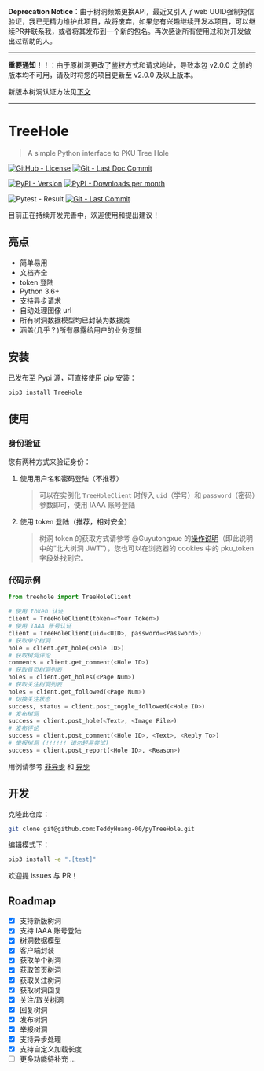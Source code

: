 **Deprecation Notice**：由于树洞频繁更换API，最近又引入了web UUID强制短信验证，我已无精力维护此项目，故将废弃，如果您有兴趣继续开发本项目，可以继续PR并联系我，或者将其发布到一个新的包名。再次感谢所有使用过和对开发做出过帮助的人。

---

**重要通知！！**：由于原树洞更改了鉴权方式和请求地址，导致本包 v2.0.0 之前的版本均不可用，请及时将您的项目更新至 v2.0.0 及以上版本。

新版本树洞认证方法见[下文](#身份验证)

---

# TreeHole

> A simple Python interface to PKU Tree Hole

[![GitHub - License](https://img.shields.io/github/license/TeddyHuang-00/pyTreeHole?color=f1f2f6&logo=github&style=for-the-badge)](https://github.com/TeddyHuang-00/pyTreeHole/blob/main/LICENSE.txt)
[![Git - Last Doc Commit](https://img.shields.io/github/last-commit/TeddyHuang-00/pyTreeHole/gh-pages?color=a4b0be&logo=readthedocs&style=for-the-badge&label=documentation)](https://teddyhuang-00.github.io/pyTreeHole)

[![PyPI - Version](https://img.shields.io/pypi/v/treehole?color=2980b9&label=version&logo=python&style=for-the-badge)](https://pypi.org/project/treehole/)
[![PyPI - Downloads per month](https://img.shields.io/pypi/dm/TreeHole?color=01579b&label=downloads&logo=pypi&style=for-the-badge)](https://pypistats.org/packages/treehole)

![Pytest - Result](https://img.shields.io/endpoint?url=https%3A%2F%2Fraw.githubusercontent.com%2FTeddyHuang-00%2FpyTreeHole%2Fmain%2Ftests%2Ftest_result.json&color=0097e0&logo=pytest&style=for-the-badge)
[![Git - Last Commit](https://img.shields.io/github/last-commit/TeddyHuang-00/pyTreeHole?color=c0392b&logo=git&style=for-the-badge)](https://github.com/TeddyHuang-00/pyTreeHole)

目前正在持续开发完善中，欢迎使用和提出建议！

## 亮点

- 简单易用
- 文档齐全
- token 登陆
- Python 3.6+
- 支持异步请求
- 自动处理图像 url
- 所有树洞数据模型均已封装为数据类
- 涵盖(几乎？)所有暴露给用户的业务逻辑

## 安装

已发布至 Pypi 源，可直接使用 pip 安装：

```bash
pip3 install TreeHole
```

## 使用

### 身份验证

您有两种方式来验证身份：

1. 使用用户名和密码登陆（不推荐）
   > 可以在实例化 `TreeHoleClient` 时传入 `uid`（学号）和 `password`（密码）参数即可，使用 IAAA 账号登陆
2. 使用 token 登陆（推荐，相对安全）
   > 树洞 token 的获取方式请参考 @Guyutongxue 的[操作说明](https://github.com/Guyutongxue/pkuhelper-web-score/blob/master/docs/treehole-jwt.md)（即此说明中的“北大树洞 JWT”），您也可以在浏览器的 cookies 中的 pku_token 字段处找到它。

### 代码示例

```python
from treehole import TreeHoleClient

# 使用 token 认证
client = TreeHoleClient(token=<Your Token>)
# 使用 IAAA 账号认证
client = TreeHoleClient(uid=<UID>, password=<Password>)
# 获取单个树洞
hole = client.get_hole(<Hole ID>)
# 获取树洞评论
comments = client.get_comment(<Hole ID>)
# 获取首页树洞列表
holes = client.get_holes(<Page Num>)
# 获取关注树洞列表
holes = client.get_followed(<Page Num>)
# 切换关注状态
success, status = client.post_toggle_followed(<Hole ID>)
# 发布树洞
success = client.post_hole(<Text>, <Image File>)
# 发布评论
success = client.post_comment(<Hole ID>, <Text>, <Reply To>)
# 举报树洞 (!!!!!! 请勿轻易尝试)
success = client.post_report(<Hole ID>, <Reason>)
```

用例请参考 [非异步](./tests/sample.py) 和 [异步](./tests/sample_async.py)

## 开发

克隆此仓库：

```bash
git clone git@github.com:TeddyHuang-00/pyTreeHole.git
```

编辑模式下：

```bash
pip3 install -e ".[test]"
```

欢迎提 issues 与 PR！

## Roadmap

- [x] 支持新版树洞
- [x] 支持 IAAA 账号登陆
- [x] 树洞数据模型
- [x] 客户端封装
- [x] 获取单个树洞
- [x] 获取首页树洞
- [x] 获取关注树洞
- [x] 获取树洞回复
- [x] 关注/取关树洞
- [x] 回复树洞
- [x] 发布树洞
- [x] 举报树洞
- [x] 支持异步处理
- [x] 支持自定义加载长度
- [ ] 更多功能待补充 ...
